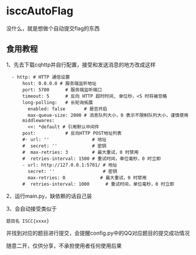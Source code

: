 # isccAutoFlag
没什么，就是想做个自动提交flag的东西
## 食用教程

1、先去下载cqhttp并自行配置，接受和发送消息的地方改成这样

```
  - http: # HTTP 通信设置
      host: 0.0.0.0 # 服务端监听地址
      port: 5700      # 服务端监听端口
      timeout: 5      # 反向 HTTP 超时时间, 单位秒，<5 时将被忽略
      long-polling:   # 长轮询拓展
        enabled: false       # 是否开启
        max-queue-size: 2000 # 消息队列大小，0 表示不限制队列大小，谨慎使用
      middlewares:
        <<: *default # 引用默认中间件
      post:           # 反向HTTP POST地址列表
      #- url: ''                # 地址
      #  secret: ''             # 密钥
	  #  max-retries: 3         # 最大重试，0 时禁用
      #  retries-interval: 1500 # 重试时间，单位毫秒，0 时立即
      - url: http://127.0.0.1:5701/ # 地址
        secret: ''                  # 密钥
        max-retries: 0             # 最大重试，0 时禁用
      #  retries-interval: 1000      # 重试时间，单位毫秒，0 时立即

```

2、运行main.py，缺依赖的话自己装

3、会自动接受类似于

```
题目名 ISCC{xxxx}
```

并找到对应的题目进行提交，会提醒config.py中的QQ对应题目的提交成功情况

随意二开，仅供分享，不承担使用者任何使用后果
